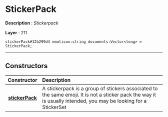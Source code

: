 # StickerPack

**Description** : *Stickerpack*

**Layer** : 211

```tl
stickerPack#12b299d4 emoticon:string documents:Vector<long> = StickerPack;
```

---

## Constructors

| Constructor | Description |
| :---: | :--- |
| [**stickerPack**](constructor/stickerPack) | A stickerpack is a group of stickers associated to the same emoji.  It is not a sticker pack the way it is usually intended, you may be looking for a StickerSet |